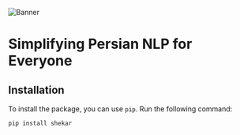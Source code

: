 
![Banner](assets/banner.png)

# Simplifying Persian NLP for Everyone

## Installation

To install the package, you can use `pip`. Run the following command:

```bash
pip install shekar
```
 